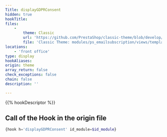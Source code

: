 ```yaml
---
Title: displayGDPRConsent
hidden: true
hookTitle: 
files:
    -
        theme: Classic
        url: 'https://github.com/PrestaShop/classic-theme/blob/develop/modules/ps_emailsubscription/views/templates/hook/ps_emailsubscription.tpl'
        file: 'Classic Theme: modules/ps_emailsubscription/views/templates/hook/ps_emailsubscription.tpl'
locations:
    - 'front office'
type: display
hookAliases: 
origin: theme
array_return: false
check_exceptions: false
chain: false
description: ''

---
```


{{% hookDescriptor %}}

## Call of the Hook in the origin file

```php
{hook h='displayGDPRConsent' id_module=$id_module}
```
